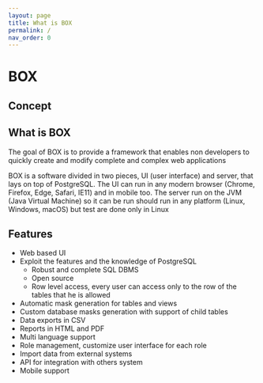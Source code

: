 ```yaml
---
layout: page
title: What is BOX
permalink: /
nav_order: 0
---
```


# BOX

## Concept

## What is BOX 
The goal of BOX is to provide a framework that enables non developers to quickly create and modify complete and complex
web applications

BOX is a software divided in two pieces, UI (user interface) and server, that lays on top of PostgreSQL. The UI can run
in any modern browser (Chrome, Firefox, Edge, Safari, IE11) and in mobile too.
The server run on the JVM (Java Virtual Machine) so it can be run should run in any platform (Linux, Windows, macOS)
but test are done only in Linux 

## Features


* Web based UI
* Exploit the features and the knowledge of PostgreSQL
    * Robust and complete SQL DBMS
    * Open source
    * Row level access, every user can access only to the row of the tables that he is allowed 
* Automatic mask generation for tables and views
* Custom database masks generation with support of child tables
* Data exports in CSV
* Reports in HTML and PDF
* Multi language support
* Role management, customize user interface for each role
* Import data from external systems
* API for integration with others system
* Mobile support